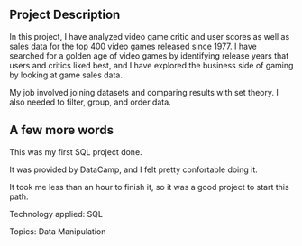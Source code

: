 ## Project Description
In this project, I have analyzed video game critic and user scores as well as sales data for the top 400 video games released since 1977. I have searched for a golden age of video games by identifying release years that users and critics liked best, and I have explored the business side of gaming by looking at game sales data.

My job involved joining datasets and comparing results with set theory. I also needed to filter, group, and order data.

## A few more words
This was my first SQL project done. 

It was provided by DataCamp, and I felt pretty confortable doing it.

It took me less than an hour to finish it, so it was a good project to start this path.

Technology applied: SQL

Topics: Data Manipulation  
